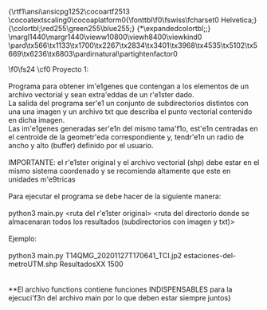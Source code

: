 {\rtf1\ansi\ansicpg1252\cocoartf2513
\cocoatextscaling0\cocoaplatform0{\fonttbl\f0\fswiss\fcharset0 Helvetica;}
{\colortbl;\red255\green255\blue255;}
{\*\expandedcolortbl;;}
\margl1440\margr1440\vieww10800\viewh8400\viewkind0
\pard\tx566\tx1133\tx1700\tx2267\tx2834\tx3401\tx3968\tx4535\tx5102\tx5669\tx6236\tx6803\pardirnatural\partightenfactor0

\f0\fs24 \cf0 Proyecto 1:\
\
Programa para obtener im\'e1genes que contengan a los elementos de un archivo vectorial y sean extra\'eddas de un r\'e1ster dado.\
La salida del programa ser\'e1 un conjunto de subdirectorios distintos con una una imagen y un archivo txt que describa el punto vectorial contenido en dicha imagen.\
Las im\'e1genes generadas ser\'e1n del mismo tama\'f1o, est\'e1n centradas en el centroide de la geometr\'eda correspondiente y, tendr\'e1n un radio de ancho y alto (buffer) definido por el usuario.\
\
IMPORTANTE: el r\'e1ster original y el archivo vectorial (shp) debe estar en el mismo sistema coordenado y se recomienda altamente que este en unidades m\'e9tricas\
\
Para ejecutar el programa se debe hacer de la siguiente manera:\
\
python3 main.py <ruta del r\'e1ster original>   <ruta del archivo vectorial>  <ruta del directorio donde se almacenaran todos los resultados (subdirectorios con imagen y txt)>   <buffer>\
\
Ejemplo:\
\
python3 main.py T14QMG_20201127T170641_TCI.jp2 estaciones-del-metroUTM.shp ResultadosXX 1500\
\
\
**El archivo functions contiene funciones INDISPENSABLES para la ejecuci\'f3n del archivo main por lo que deben estar siempre juntos}